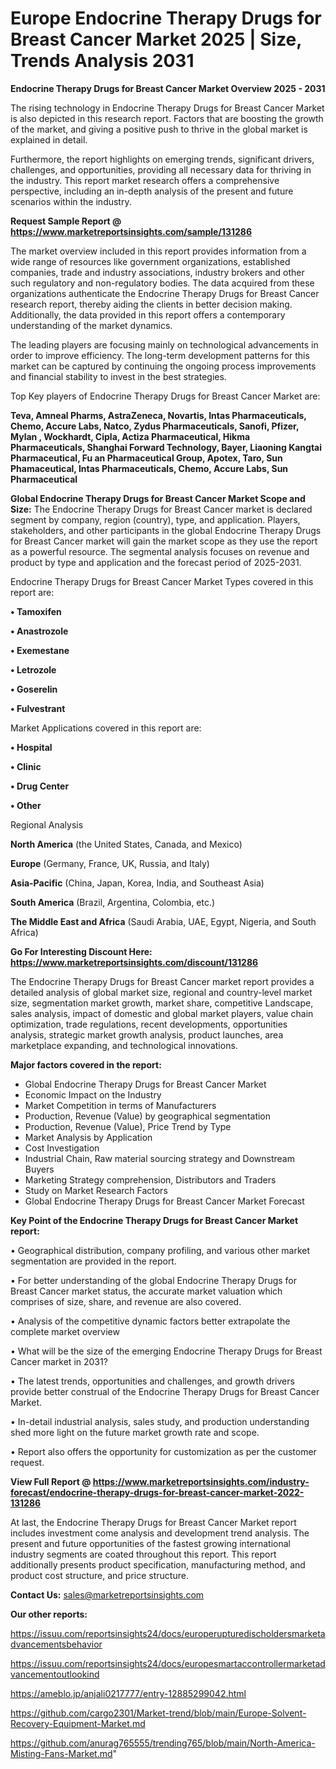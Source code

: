  # Europe Endocrine Therapy Drugs for Breast Cancer Market 2025 | Size, Trends Analysis 2031

<Strong> Endocrine Therapy Drugs for Breast Cancer Market Overview 2025 - 2031</strong>

The rising technology in Endocrine Therapy Drugs for Breast Cancer Market is also depicted in this research report. Factors that are boosting the growth of the market, and giving a positive push to thrive in the global market is explained in detail.

Furthermore, the report highlights on emerging trends, significant drivers, challenges, and opportunities, providing all necessary data for thriving in the industry. This report market research offers a comprehensive perspective, including an in-depth analysis of the present and future scenarios within the industry.

<strong>Request Sample Report @ <a href=https://www.marketreportsinsights.com/sample/131286>https://www.marketreportsinsights.com/sample/131286</a></strong>

The market overview included in this report provides information from a wide range of resources like government organizations, established companies, trade and industry associations, industry brokers and other such regulatory and non-regulatory bodies. The data acquired from these organizations authenticate the Endocrine Therapy Drugs for Breast Cancer research report, thereby aiding the clients in better decision making. Additionally, the data provided in this report offers a contemporary understanding of the market dynamics.

The leading players are focusing mainly on technological advancements in order to improve efficiency. The long-term development patterns for this market can be captured by continuing the ongoing process improvements and financial stability to invest in the best strategies.

Top Key players of Endocrine Therapy Drugs for Breast Cancer Market are:

<strong>Teva, Amneal Pharms, AstraZeneca, Novartis, Intas Pharmaceuticals, Chemo, Accure Labs, Natco, Zydus Pharmaceuticals, Sanofi, Pfizer, Mylan , Wockhardt, Cipla, Actiza Pharmaceutical, Hikma Pharmaceuticals, Shanghai Forward Technology, Bayer, Liaoning Kangtai Pharmaceutical, Fu an Pharmaceutical Group, Apotex, Taro, Sun Phamaceutical, Intas Pharmaceuticals, Chemo, Accure Labs, Sun Pharmaceutical</strong>

<strong><b>Global Endocrine Therapy Drugs for Breast Cancer Market Scope and Size:</b></strong>
The Endocrine Therapy Drugs for Breast Cancer market is declared segment by company, region (country), type, and application. Players, stakeholders, and other participants in the global Endocrine Therapy Drugs for Breast Cancer market will gain the market scope as they use the report as a powerful resource. The segmental analysis focuses on revenue and product by type and application and the forecast period of 2025-2031.

Endocrine Therapy Drugs for Breast Cancer Market Types covered in this report are:

<strong>• Tamoxifen

• Anastrozole

• Exemestane

• Letrozole

• Goserelin

• Fulvestrant</strong>

Market Applications covered in this report are:

<strong>• Hospital

• Clinic

• Drug Center

• Other</strong> 

Regional Analysis

<strong>North America</strong> (the United States, Canada, and Mexico)

<strong>Europe</strong> (Germany, France, UK, Russia, and Italy)

<strong>Asia-Pacific</strong> (China, Japan, Korea, India, and Southeast Asia)

<strong>South America</strong> (Brazil, Argentina, Colombia, etc.)

<strong>The Middle East and Africa</strong> (Saudi Arabia, UAE, Egypt, Nigeria, and South Africa)

<strong>Go For Interesting Discount Here: <a href=https://www.marketreportsinsights.com/discount/131286>https://www.marketreportsinsights.com/discount/131286</a></strong>

The Endocrine Therapy Drugs for Breast Cancer market report provides a detailed analysis of global market size, regional and country-level market size, segmentation market growth, market share, competitive Landscape, sales analysis, impact of domestic and global market players, value chain optimization, trade regulations, recent developments, opportunities analysis, strategic market growth analysis, product launches, area marketplace expanding, and technological innovations.

<strong><b>Major factors covered in the report:</b></strong>
<ul>
  <li>Global Endocrine Therapy Drugs for Breast Cancer Market </li>
  <li>Economic Impact on the Industry</li>
  <li>Market Competition in terms of Manufacturers</li>
  <li>Production, Revenue (Value) by geographical segmentation</li>
  <li>Production, Revenue (Value), Price Trend by Type</li>
  <li>Market Analysis by Application</li>
  <li>Cost Investigation</li>
  <li>Industrial Chain, Raw material sourcing strategy and Downstream Buyers</li>
  <li>Marketing Strategy comprehension, Distributors and Traders</li>
  <li>Study on Market Research Factors</li>
  <li>Global Endocrine Therapy Drugs for Breast Cancer Market Forecast</li>
</ul>

<strong><b>Key Point of the Endocrine Therapy Drugs for Breast Cancer Market report:</b></strong>

• Geographical distribution, company profiling, and various other market segmentation are provided in the report.

• For better understanding of the global Endocrine Therapy Drugs for Breast Cancer market status, the accurate market valuation which comprises of size, share, and revenue are also covered.

• Analysis of the competitive dynamic factors better extrapolate the complete market overview

• What will be the size of the emerging Endocrine Therapy Drugs for Breast Cancer market in 2031?

• The latest trends, opportunities and challenges, and growth drivers provide better construal of the Endocrine Therapy Drugs for Breast Cancer Market.

• In-detail industrial analysis, sales study, and production understanding shed more light on the future market growth rate and scope.

• Report also offers the opportunity for customization as per the customer request.

<strong><b>View Full Report @ <a href=https://www.marketreportsinsights.com/industry-forecast/endocrine-therapy-drugs-for-breast-cancer-market-2022-131286>https://www.marketreportsinsights.com/industry-forecast/endocrine-therapy-drugs-for-breast-cancer-market-2022-131286</a></b></strong>


At last, the Endocrine Therapy Drugs for Breast Cancer Market report includes investment come analysis and development trend analysis. The present and future opportunities of the fastest growing international industry segments are coated throughout this report. This report additionally presents product specification, manufacturing method, and product cost structure, and price structure.

<strong>Contact Us:</strong>
sales@marketreportsinsights.com

<strong>Our other reports:</strong>

<a href=https://issuu.com/reportsinsights24/docs/europerupturedischoldersmarketadvancementsbehavior>https://issuu.com/reportsinsights24/docs/europerupturedischoldersmarketadvancementsbehavior</a>

<a href=https://issuu.com/reportsinsights24/docs/europesmartaccontrollermarketadvancementoutlookind>https://issuu.com/reportsinsights24/docs/europesmartaccontrollermarketadvancementoutlookind</a>

<a href=https://ameblo.jp/anjali0217777/entry-12885299042.html>https://ameblo.jp/anjali0217777/entry-12885299042.html</a>

<a href=https://github.com/cargo2301/Market-trend/blob/main/Europe-Solvent-Recovery-Equipment-Market.md>https://github.com/cargo2301/Market-trend/blob/main/Europe-Solvent-Recovery-Equipment-Market.md</a>

<a href=https://github.com/anurag765555/trending765/blob/main/North-America-Misting-Fans-Market.md>https://github.com/anurag765555/trending765/blob/main/North-America-Misting-Fans-Market.md</a>"
